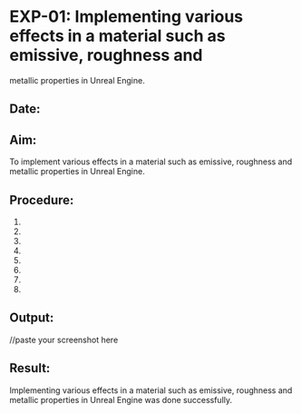 # EXP-01: Implementing various effects in a material such as emissive, roughness and
metallic properties in Unreal Engine.
## Date:
## Aim:
To implement various effects in a material such as emissive, roughness and metallic
properties in Unreal Engine.

## Procedure:
1. 
2. 
3. 
4.  
5.   
6.
7.
8.

## Output:
//paste your screenshot here

## Result:
Implementing various effects in a material such as emissive, roughness and metallic properties in Unreal Engine was done successfully.
